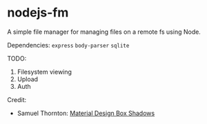 # nodejs-fm
A simple file manager for managing files on a remote fs using Node. 

Dependencies: `express` `body-parser` `sqlite`


TODO:
1. Filesystem viewing
2. Upload
3. Auth


Credit:
- Samuel Thornton: [Material Design Box Shadows]("https://codepen.io/sdthornton/pen/wBZdXq")
